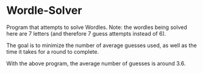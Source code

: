 # Wordle-Solver

Program that attempts to solve Wordles. Note: the wordles being solved here are 7 letters (and therefore 7 guess attempts instead of 6).

The goal is to minimize the number of average guesses used, as well as the time it takes for a round to complete.

With the above program, the average number of guesses is around 3.6.

